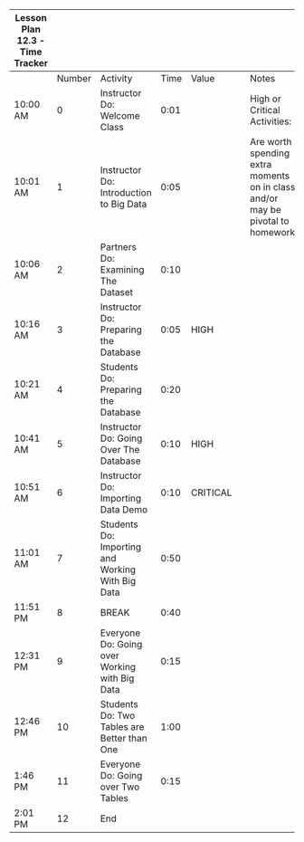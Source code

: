 | Lesson Plan 12.3 - Time Tracker |        |                                                  |      |          |     |                                                                                 |
| ------------------------------- | ------ | ------------------------------------------------ | ---- | -------- | --- | ------------------------------------------------------------------------------- |
|                                 | Number | Activity                                         | Time | Value    |     | Notes                                                                           |
| 10:00 AM                        | 0      | Instructor Do: Welcome Class                     | 0:01 |          |     | High or Critical Activities:                                                    |
| 10:01 AM                        | 1      | Instructor Do: Introduction to Big Data          | 0:05 |          |     | Are worth spending extra moments on in class and/or may be pivotal to homework. |
| 10:06 AM                        | 2      | Partners Do: Examining The Dataset                | 0:10 |          |     |                                                                                 |
| 10:16 AM                        | 3      | Instructor Do: Preparing the Database            | 0:05 | HIGH     |     |                                                                                 |
| 10:21 AM                        | 4      | Students Do: Preparing the Database              | 0:20 |          |     |                                                                                 |
| 10:41 AM                        | 5      | Instructor Do: Going Over The Database           | 0:10 | HIGH     |     |                                                                                 |
| 10:51 AM                        | 6      | Instructor Do: Importing Data Demo               | 0:10 | CRITICAL |     |                                                                                 |
| 11:01 AM                        | 7      | Students Do: Importing and Working With Big Data | 0:50 |          |     |                                                                                 |
| 11:51 PM                        | 8      | BREAK                                            | 0:40 |          |     |                                                                                 |
| 12:31 PM                        | 9      | Everyone Do: Going over Working with Big Data    | 0:15 |          |     |                                                                                 |
| 12:46 PM                        | 10     | Students Do: Two Tables are Better than One      | 1:00 |          |     |                                                                                 |
| 1:46 PM                         | 11     | Everyone Do: Going over Two Tables               | 0:15 |          |     |                                                                                 |
| 2:01 PM                         | 12     | End                                              |      |          |     |                                                                                 |
